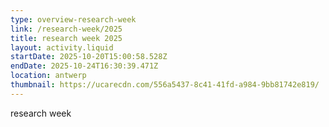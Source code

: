 ```yaml
---
type: overview-research-week
link: /research-week/2025
title: research week 2025
layout: activity.liquid
startDate: 2025-10-20T15:00:58.528Z
endDate: 2025-10-24T16:30:39.471Z
location: antwerp
thumbnail: https://ucarecdn.com/556a5437-8c41-41fd-a984-9bb81742e819/
---
```

research week